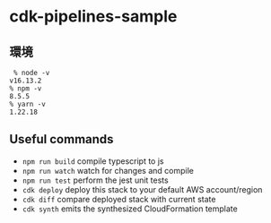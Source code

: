 # cdk-pipelines-sample

## 環境
```
 % node -v
v16.13.2
% npm -v
8.5.5
% yarn -v
1.22.18
```

## Useful commands

* `npm run build`   compile typescript to js
* `npm run watch`   watch for changes and compile
* `npm run test`    perform the jest unit tests
* `cdk deploy`      deploy this stack to your default AWS account/region
* `cdk diff`        compare deployed stack with current state
* `cdk synth`       emits the synthesized CloudFormation template
